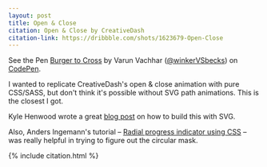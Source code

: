 ```yaml
---
layout: post
title: Open & Close
citation: Open & Close by CreativeDash
citation-link: https://dribbble.com/shots/1623679-Open-Close
---
```


<p data-height="368" data-theme-id="7569" data-slug-hash="mpjkd" data-default-tab="result" class='codepen'>See the Pen <a href='http://codepen.io/winkerVSbecks/pen/mpjkd/'>Burger to Cross</a> by Varun Vachhar (<a href='http://codepen.io/winkerVSbecks'>@winkerVSbecks</a>) on <a href='http://codepen.io'>CodePen</a>.</p>
<script async src="//codepen.io/assets/embed/ei.js"></script>

I wanted to replicate CreativeDash's open &amp; close animation with pure CSS/SASS, but don't think it's possible without SVG path animations. This is the closest I got.

Kyle Henwood wrote a great [blog post](https://raygun.io/blog/2014/07/making-svg-html-burger-button) on how to build this with SVG.

Also, Anders Ingemann's tutorial &ndash; [Radial progress indicator using CSS](https://medium.com/@andsens/radial-progress-indicator-using-css-a917b80c43f9) &ndash; was really helpful in trying to figure out the circular mask.

{% include citation.html %}